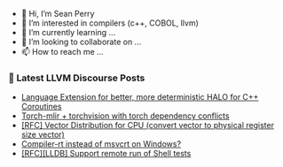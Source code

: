 - 👋 Hi, I’m Sean Perry
- 👀 I’m interested in compilers (c++, COBOL, llvm)
- 🌱 I’m currently learning ...
- 💞️ I’m looking to collaborate on ...
- 📫 How to reach me ...

<!---
s66perry/s66perry is a ✨ special ✨ repository because its `README.md` (this file) appears on your GitHub profile.
You can click the Preview link to take a look at your changes.
--->
### 📕 Latest LLVM Discourse Posts

<!-- DISCOURSE-LLVM:START -->
- [Language Extension for better, more deterministic HALO for C++ Coroutines](https://discourse.llvm.org/t/language-extension-for-better-more-deterministic-halo-for-c-coroutines/80044#post_7)
- [Torch-mlir + torchvision with torch dependency conflicts](https://discourse.llvm.org/t/torch-mlir-torchvision-with-torch-dependency-conflicts/80069#post_2)
- [[RFC] Vector Distribution for CPU &lpar;convert vector to physical register size vector&rpar;](https://discourse.llvm.org/t/rfc-vector-distribution-for-cpu-convert-vector-to-physical-register-size-vector/79260?page=3#post_44)
- [Compiler-rt instead of msvcrt on Windows?](https://discourse.llvm.org/t/compiler-rt-instead-of-msvcrt-on-windows/79985#post_5)
- [[RFC][LLDB] Support remote run of Shell tests](https://discourse.llvm.org/t/rfc-lldb-support-remote-run-of-shell-tests/80072#post_1)
<!-- DISCOURSE-LLVM:END -->
